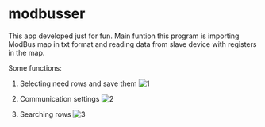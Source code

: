 # modbusser
This app developed just for fun. 
Main funtion this program is importing ModBus map in txt format
and reading data from slave device with registers in the map.

Some functions:

1. Selecting need rows and save them
![1](https://ibb.co/JvBc3s3)

2. Communication settings
![2](https://ibb.co/VSBs0cb)

3. Searching rows
![3](https://ibb.co/J53DgrB)
